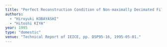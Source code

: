 ```yaml
---
title: "Perfect Reconstruction Condition of Non-maximally Decimated Filter Banks"
authors:
  - "Hiroyuki KOBAYASHI"
  - "Hitoshi KIYA"
year: 1995
type: "domestic"
venue: "Technical Report of IEICE, pp. DSP95-16, 1995-05-01."
---
```

